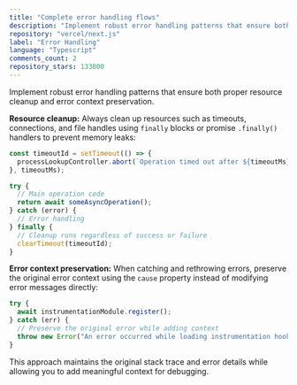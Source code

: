 ```yaml
---
title: "Complete error handling flows"
description: "Implement robust error handling patterns that ensure both proper resource cleanup and error context preservation."
repository: "vercel/next.js"
label: "Error Handling"
language: "Typescript"
comments_count: 2
repository_stars: 133000
---
```


Implement robust error handling patterns that ensure both proper resource cleanup and error context preservation.

**Resource cleanup:** Always clean up resources such as timeouts, connections, and file handles using `finally` blocks or promise `.finally()` handlers to prevent memory leaks:

```javascript
const timeoutId = setTimeout(() => {
  processLookupController.abort(`Operation timed out after ${timeoutMs}ms`);
}, timeoutMs);

try {
  // Main operation code
  return await someAsyncOperation();
} catch (error) {
  // Error handling
} finally {
  // Cleanup runs regardless of success or failure
  clearTimeout(timeoutId);
}
```

**Error context preservation:** When catching and rethrowing errors, preserve the original error context using the `cause` property instead of modifying error messages directly:

```javascript
try {
  await instrumentationModule.register();
} catch (err) {
  // Preserve the original error while adding context
  throw new Error("An error occurred while loading instrumentation hook", { cause: err });
}
```

This approach maintains the original stack trace and error details while allowing you to add meaningful context for debugging.
